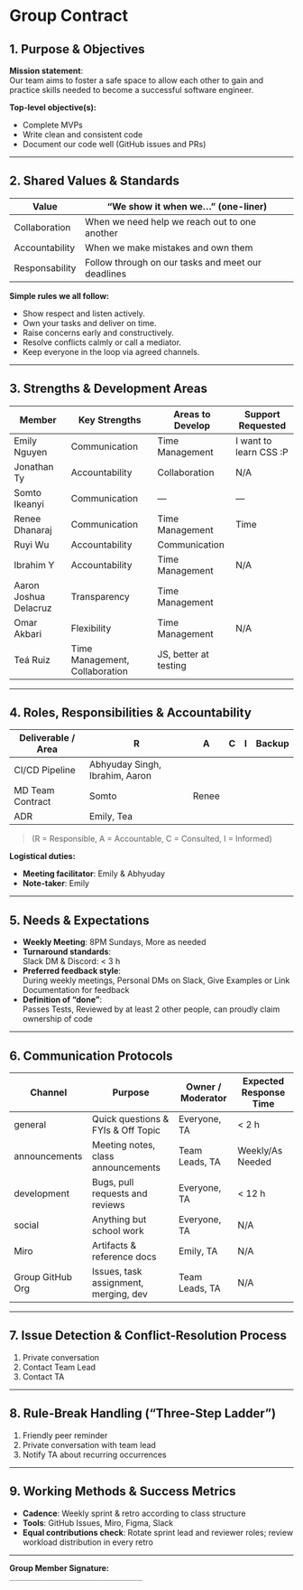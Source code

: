 # Group Contract

## 1. Purpose & Objectives

**Mission statement**:  
Our team aims to foster a safe space to allow each other to gain and practice skills needed to become a successful software engineer.

**Top-level objective(s):**
- Complete MVPs
- Write clean and consistent code
- Document our code well (GitHub issues and PRs)

---

## 2. Shared Values & Standards

| Value         | “We show it when we…” (one-liner)                          |
|---------------|------------------------------------------------------------|
| Collaboration | When we need help we reach out to one another              |
| Accountability| When we make mistakes and own them                         |
| Responsability| Follow through on our tasks and meet our deadlines         |

**Simple rules we all follow:**
- Show respect and listen actively.
- Own your tasks and deliver on time.
- Raise concerns early and constructively.
- Resolve conflicts calmly or call a mediator.
- Keep everyone in the loop via agreed channels.

---

## 3. Strengths & Development Areas

| Member                | Key Strengths     | Areas to Develop     | Support Requested            |
|-----------------------|------------------|-----------------------|------------------------------|
| Emily Nguyen          | Communication     | Time Management        | I want to learn CSS :P       |
| Jonathan Ty           | Accountability    | Collaboration          | N/A                          |
| Somto Ikeanyi         | Communication     | —                      | —                            |
| Renee Dhanaraj        | Communication     | Time Management        | Time                         |
| Ruyi Wu               | Accountability    | Communication          |                              |
| Ibrahim Y             | Accountability    | Time Management        | N/A                          |
| Aaron Joshua Delacruz | Transparency      | Time Management        |                              |
| Omar Akbari           | Flexibility       | Time Management        | N/A                          |
| Teá Ruiz              | Time Management, Collaboration | JS, better at testing | |

---

## 4. Roles, Responsibilities & Accountability

| Deliverable / Area | R                  | A             | C | I | Backup      |
|--------------------|--------------------|---------------|---|---|-------------|
| CI/CD Pipeline     | Abhyuday Singh, Ibrahim, Aaron |               |   |   |             |
| MD Team Contract   | Somto              | Renee         |   |   |             |
| ADR                | Emily, Tea         |               |   |   |             |

> (R = Responsible, A = Accountable, C = Consulted, I = Informed)

**Logistical duties:**
- **Meeting facilitator**: Emily & Abhyuday  
- **Note-taker**: Emily

---

## 5. Needs & Expectations

- **Weekly Meeting**: 8PM Sundays, More as needed  
- **Turnaround standards**:  
  Slack DM & Discord: < 3 h  
- **Preferred feedback style**:  
  During weekly meetings, Personal DMs on Slack, Give Examples or Link Documentation for feedback  
- **Definition of “done”**:  
  Passes Tests, Reviewed by at least 2 other people, can proudly claim ownership of code

---

## 6. Communication Protocols

| Channel         | Purpose                                 | Owner / Moderator | Expected Response Time |
|------------------|-----------------------------------------|-------------------|-------------------------|
| general          | Quick questions & FYIs & Off Topic      | Everyone, TA      | < 2 h                   |
| announcements    | Meeting notes, class announcements      | Team Leads, TA    | Weekly/As Needed        |
| development      | Bugs, pull requests and reviews         | Everyone, TA      | < 12 h                  |
| social           | Anything but school work                | Everyone, TA      | N/A                     |
| Miro             | Artifacts & reference docs              | Emily, TA         | N/A                     |
| Group GitHub Org | Issues, task assignment, merging, dev   | Team Leads, TA    | N/A                     |

---

## 7. Issue Detection & Conflict-Resolution Process

1. Private conversation  
2. Contact Team Lead  
3. Contact TA

---

## 8. Rule-Break Handling (“Three-Step Ladder”)

1. Friendly peer reminder  
2. Private conversation with team lead  
3. Notify TA about recurring occurrences  

---

## 9. Working Methods & Success Metrics

- **Cadence**: Weekly sprint & retro according to class structure  
- **Tools**: GitHub Issues, Miro, Figma, Slack  
- **Equal contributions check**: Rotate sprint lead and reviewer roles; review workload distribution in every retro

---

**Group Member Signature:**  
`_________________________________`
